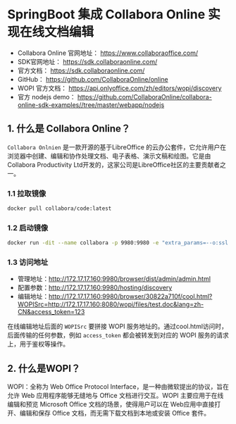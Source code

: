 # SpringBoot 集成 Collabora Online 实现在线文档编辑

- Collabora Online 官网地址： https://www.collaboraoffice.com/
- SDK官网地址： https://sdk.collaboraonline.com/
- 官方文档： https://sdk.collaboraonline.com/
- GitHub： https://github.com/CollaboraOnline/online
- WOPI 官方文档： https://api.onlyoffice.com/zh/editors/wopi/discovery
- 官方 nodejs demo： https://github.com/CollaboraOnline/collabora-online-sdk-examples//tree/master/webapp/nodejs

## 1. 什么是 Collabora Online？

`Collabora Onlnien` 是一款开源的基于LibreOffice 的云办公套件，它允许用户在浏览器中创建、编辑和协作处理文档、电子表格、演示文稿和绘图。它是由 Collabora Productivity Ltd开发的，这家公司是LibreOffice社区的主要贡献者之一。

### 1.1 拉取镜像

```bash
docker pull collabora/code:latest
```

### 1.2 启动镜像

```bash
docker run -dit --name collabora -p 9980:9980 -e "extra_params=--o:ssl.enable=false" -e "username=admin" -e "password=123456" --cap-add MKNOD collabora/code
```

### 1.3 访问地址

- 管理地址：http://172.17.17.160:9980/browser/dist/admin/admin.html
- 配置参数：http://172.17.17.160:9980/hosting/discovery
- 编辑地址：http://172.17.17.160:9980/browser/30822a710f/cool.html?WOPISrc=http://172.17.17.160:8080/wopi/files/test.doc&lang=zh-CN&access_token=123

在线编辑地址后面的 `WOPISrc` 要拼接 WOPI 服务地址的。通过cool.html访问时，后面传输的任何参数，例如 `access_token` 都会被转发到对应的 WOPI 服务的请求上，用于鉴权等操作。

## 2. 什么是WOPI？

WOPI：全称为 Web Office Protocol Interface，是一种由微软提出的协议，旨在允许 Web 应用程序能够无缝地与 Office 文档进行交互。WOPI 主要应用于在线编辑和预览 Microsoft Office 文档的场景，使得用户可以在 Web应用中直接打开、编辑和保存 Office 文档，而无需下载文档到本地或安装 Office 套件。